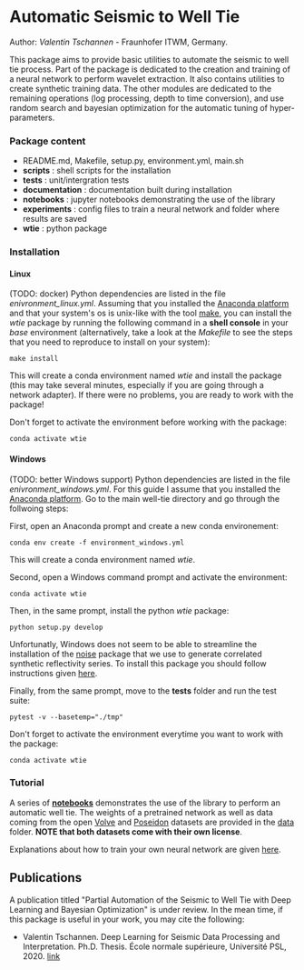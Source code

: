 # Automatic Seismic to Well Tie

Author: *Valentin Tschannen* - Fraunhofer ITWM, Germany.

This package aims to provide basic utilities to automate the seismic to well tie process.
Part of the package is dedicated to the creation and training of a neural network to perform wavelet extraction. It also contains utilities to create synthetic training data.
The other modules are dedicated to the remaining operations (log processing, depth to time conversion), and use random search and bayesian optimization for the automatic tuning of hyper-parameters.

### Package content
* README.md, Makefile, setup.py, environment.yml, main.sh
* **scripts** : shell scripts for the installation
* **tests** : unit/intergration tests
* **documentation** : documentation built during installation
* **notebooks** : jupyter notebooks demonstrating the use of the library
* **experiments** : config files to train a neural network and folder where results are saved
* **wtie** :  python package


### Installation
#### Linux
(TODO: docker)
Python dependencies are listed in the file *enivronment_linux.yml*. Assuming that you installed the [Anaconda platform](https://www.anaconda.com/) and that your system's os is unix-like with the tool [make](https://www.gnu.org/software/make/), you can install the *wtie* package by running the following command in a **shell console** in your *base* environment (alternatively, take a look at the *Makefile* to see the steps that you need to reproduce to install on your system):
```shell
make install
```
This will create a conda environment named *wtie* and install the package (this may take several minutes, especially if you are going through a network adapter).
If there were no problems, you are ready to work with the package!

Don't forget to activate the environment before working with the package:
```shell
conda activate wtie
```

#### Windows
(TODO: better Windows support)
Python dependencies are listed in the file *enivronment_windows.yml*. For this guide I assume that you installed the [Anaconda platform](https://www.anaconda.com/). Go to the main well-tie directory and go through the follwoing steps:

First, open an Anaconda prompt and create a new conda environement:
```shell
conda env create -f environment_windows.yml
```
This will create a conda environment named *wtie*.

Second, open a Windows command prompt and activate the environment:
```shell
conda activate wtie
```

Then, in the same prompt, install the python *wtie* package:
```shell
python setup.py develop
```

Unfortunatly, Windows does not seem to be able to streamline the installation of the [noise](https://github.com/caseman/noise) package that we use to generate correlated synthetic reflectivity series. To install this package you should follow instructions given [here](https://stackoverflow.com/questions/53365282/cant-install-noise-module).

Finally, from the same prompt, move to the **tests** folder and run the test suite:
```shell
pytest -v --basetemp="./tmp"
```

Don't forget to activate the environment everytime you want to work with the package:
```shell
conda activate wtie
```


### Tutorial
A series of [**notebooks**](./notebooks) demonstrates the use of the library to perform an automatic well tie. The weights of a pretrained network as well as data coming from the open [Volve](https://www.equinor.com/en/what-we-do/digitalisation-in-our-dna/volve-field-data-village-download.html) and [Poseidon](https://terranubis.com/datainfo/NW-Shelf-Australia-Poseidon-3D
) datasets are provided in the [data](./data/tutorial) folder. **NOTE that both datasets come with their own license**.

Explanations about how to train your own neural network are given [here](./wtie/learning/readme.md).

## Publications
A publication titled "Partial Automation of the Seismic to Well Tie with Deep Learning and Bayesian Optimization" is under review. In the mean time, if this package is useful in your work, you may cite the following:
- Valentin Tschannen. Deep Learning for Seismic Data Processing and Interpretation. Ph.D. Thesis. École normale supérieure, Université PSL, 2020. [link](https://hal.archives-ouvertes.fr/tel-02962268)
